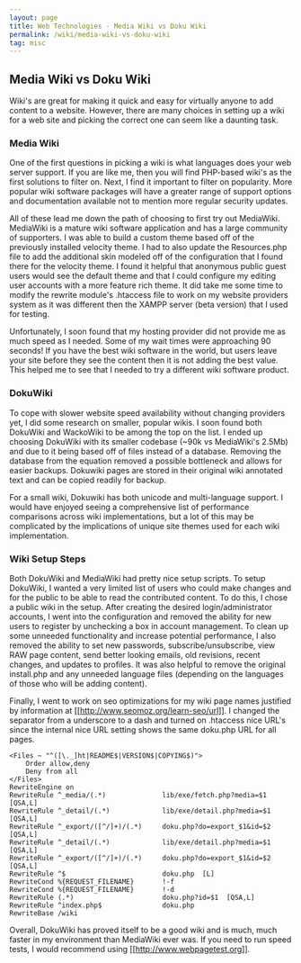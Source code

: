 ```yaml
---
layout: page
title: Web Technologies - Media Wiki vs Doku Wiki
permalink: /wiki/media-wiki-vs-doku-wiki
tag: misc
---
```


## Media Wiki vs Doku Wiki
Wiki's are great for making it quick and easy for virtually anyone to add content to a website.  However, there are many choices in setting up a wiki for a web site and picking the correct one can seem like a daunting task.  

### Media Wiki
One of the first questions in picking a wiki is what languages does your web server support.  If you are like me, then you will find PHP-based wiki's as the first solutions to filter on.  Next, I find it important to filter on popularity.  More popular wiki software packages will have a greater range of support options and documentation available not to mention more regular security updates.  

All of these lead me down the path of choosing to first try out MediaWiki.  MediaWiki is a mature wiki software application and has a large community of supporters.  I was able to build a custom theme based off of the previously installed velocity theme.  I had to also update the Resources.php file to add the additional skin modeled off of the configuration that I found there for the velocity theme.  I found it helpful that anonymous public guest users would see the default theme and that I could configure my editing user accounts with a more feature rich theme.  It did take me some time to modify the rewrite module's .htaccess file to work on my website providers system as it was different then the XAMPP server (beta version) that I used for testing.

Unfortunately, I soon found that my hosting provider did not provide me as much speed as I needed.  Some of my wait times were approaching 90 seconds!  If you have the best wiki software in the world, but users leave your site before they see the content then it is not adding the best value.  This helped me to see that I needed to try a different wiki software product.

### DokuWiki
To cope with slower website speed availability without changing providers yet, I did some research on smaller, popular wikis.  I soon found both DokuWiki and WackoWiki to be among the top on the list.  I ended up choosing DokuWiki with its smaller codebase (~90k vs MediaWiki's 2.5Mb) and due to it being based off of files instead of a database.  Removing the database from the equation removed a possible bottleneck and allows for easier backups.  Dokuwiki pages are stored in their original wiki annotated text and can be copied readily for backup.  

For a small wiki, Dokuwiki has both unicode and multi-language support.  I would have enjoyed seeing a comprehensive list of performance comparisons across wiki implementations, but a lot of this may be complicated by the implications of unique site themes used for each wiki implementation.  

### Wiki Setup Steps
Both DokuWiki and MediaWiki had pretty nice setup scripts.  To setup DokuWiki, I wanted a very limited list of users who could make changes and for the public to be able to read the contributed content.  To do this, I chose a public wiki in the setup.  After creating the desired login/administrator accounts, I went into the configuration and removed the ability for new users to register by unchecking a box in account management.  To clean up some unneeded functionality and increase potential performance, I also removed the ability to set new passwords, subscribe/unsubscribe, view RAW page content, send better looking emails, old revisions, recent changes, and updates to profiles.  It was also helpful to remove the original install.php and any unneeded language files (depending on the languages of those who will be adding content).  

Finally, I went to work on seo optimizations for my wiki page names justified by information at [[http://www.seomoz.org/learn-seo/url]].  I changed the separator from a underscore to a dash and turned on .htaccess nice URL's since the internal nice URL setting shows the same doku.php URL for all pages.  
```
<Files ~ "^([\._]ht|README$|VERSION$|COPYING$)">
    Order allow,deny
    Deny from all
</Files>
RewriteEngine on
RewriteRule ^_media/(.*)              lib/exe/fetch.php?media=$1  [QSA,L]
RewriteRule ^_detail/(.*)             lib/exe/detail.php?media=$1  [QSA,L]
RewriteRule ^_export/([^/]+)/(.*)     doku.php?do=export_$1&id=$2  [QSA,L]
RewriteRule ^_detail/(.*)             lib/exe/detail.php?media=$1  [QSA,L]
RewriteRule ^_export/([^/]+)/(.*)     doku.php?do=export_$1&id=$2  [QSA,L]
RewriteRule ^$                        doku.php  [L]
RewriteCond %{REQUEST_FILENAME}       !-f
RewriteCond %{REQUEST_FILENAME}       !-d
RewriteRule (.*)                      doku.php?id=$1  [QSA,L]
RewriteRule ^index.php$               doku.php
RewriteBase /wiki
```
Overall, DokuWiki has proved itself to be a good wiki and is much, much faster in my environment than MediaWiki ever was.  If you need to run speed tests, I would recommend using [[http://www.webpagetest.org]].
